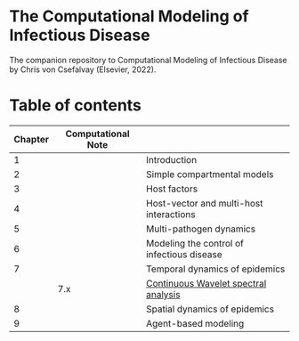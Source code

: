 # The Computational Modeling of Infectious Disease

The companion repository to Computational Modeling of Infectious Disease by Chris von Csefalvay (Elsevier, 2022).


# Table of contents

| Chapter | Computational Note |                          |
|---	|---	|--------------------------------------------	|
| 1 	|   	| Introduction                               	|
| 2 	|   	| Simple compartmental models                	|
| 3 	|   	| Host factors                               	|
| 4 	|   	| Host-vector and multi-host interactions    	|
| 5 	|   	| Multi-pathogen dynamics                    	|
| 6 	|   	| Modeling the control of infectious disease 	|
| 7 	|   	| Temporal dynamics of epidemics             	|
|   	| 7.x | [Continuous Wavelet spectral analysis](https://github.com/chrisvoncsefalvay/computational-infectious-disease/blob/main/ch07/cwt/Pertussis%20vs%20measles%20wavelet.ipynb)               	|
| 8 	|   	| Spatial dynamics of epidemics              	|
| 9 	|   	| Agent-based modeling                       	|
